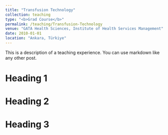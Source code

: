 ```yaml
---
title: "Transfusion Technology"
collection: teaching
type: "<b>Grad Course</b>"
permalink: /teaching/Transfusion-Technology
venue: "GATA Health Sciences, Institute of Health Services Management"
date: 2010-01-01
location: "Ankara, Türkiye"
---
```


This is a description of a teaching experience. You can use markdown like any other post.

Heading 1
======

Heading 2
======

Heading 3
======